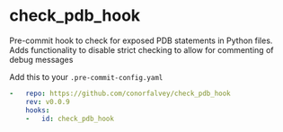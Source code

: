 # check_pdb_hook
Pre-commit hook to check for exposed PDB statements in Python files. Adds functionality to disable strict checking to allow for commenting of debug messages

Add this to your `.pre-commit-config.yaml`

```yaml
-   repo: https://github.com/conorfalvey/check_pdb_hook
    rev: v0.0.9
    hooks:
    -   id: check_pdb_hook
```
